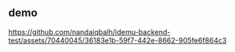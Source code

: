 ## demo


https://github.com/nandaiqbalh/idemu-backend-test/assets/70440045/36183e1b-59f7-442e-8662-905fe6f864c3

